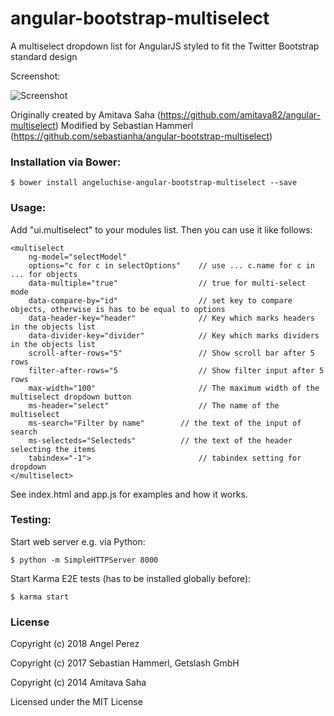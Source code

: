 angular-bootstrap-multiselect
==========================

A multiselect dropdown list for AngularJS styled to fit the Twitter Bootstrap standard design

Screenshot:

![Screenshot](/multiselect.png?raw=true "Screenshot")

Originally created by Amitava Saha (https://github.com/amitava82/angular-multiselect)
Modified by Sebastian Hammerl (https://github.com/sebastianha/angular-bootstrap-multiselect)



### Installation via Bower:

```
$ bower install angeluchise-angular-bootstrap-multiselect --save
```

### Usage:

Add "ui.multiselect" to your modules list. Then you can use it like follows:

```
<multiselect
    ng-model="selectModel"
    options="c for c in selectOptions"    // use ... c.name for c in ... for objects
    data-multiple="true"                  // true for multi-select mode
    data-compare-by="id"                  // set key to compare objects, otherwise is has to be equal to options
    data-header-key="header"              // Key which marks headers in the objects list
    data-divider-key="divider"            // Key which marks dividers in the objects list
    scroll-after-rows="5"                 // Show scroll bar after 5 rows
    filter-after-rows="5                  // Show filter input after 5 rows
    max-width="100"                       // The maximum width of the multiselect dropdown button
    ms-header="select"                    // The name of the multiselect
    ms-search="Filter by name"        // the text of the input of search
    ms-selecteds="Selecteds"          // the text of the header selecting the items
    tabindex="-1">                        // tabindex setting for dropdown
</multiselect>
```

See index.html and app.js for examples and how it works.

### Testing:

Start web server e.g. via Python:
```
$ python -m SimpleHTTPServer 8000
```

Start Karma E2E tests (has to be installed globally before):
```
$ karma start
```

### License
Copyright (c) 2018 Angel Perez

Copyright (c) 2017 Sebastian Hammerl, Getslash GmbH

Copyright (c) 2014 Amitava Saha

Licensed under the MIT License
